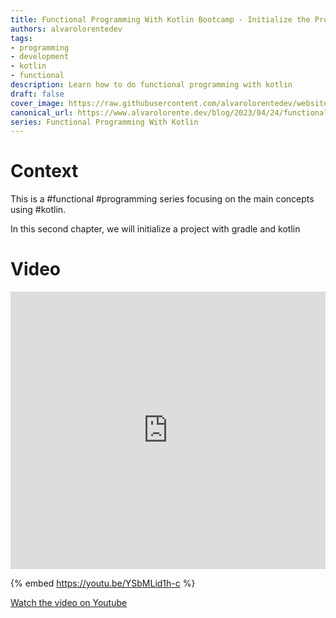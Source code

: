 ```yaml
---
title: Functional Programming With Kotlin Bootcamp - Initialize the Project
authors: alvarolorentedev
tags:
- programming
- development
- kotlin
- functional
description: Learn how to do functional programming with kotlin
draft: false
cover_image: https://raw.githubusercontent.com/alvarolorentedev/website/main/static/img/blog/fp-with-kotlin-gradle.png
canonical_url: https://www.alvarolorente.dev/blog/2023/04/24/functional-programming-with-kotlin-bootcamp-initialize-the-project
series: Functional Programming With Kotlin
---
```


# Context

This is a #functional #programming series focusing on the main concepts using #kotlin.

In this second chapter, we will initialize a project with gradle and kotlin

# Video

<iframe width="100%" height="444" src="https://www.youtube.com/embed/YSbMLid1h-c" title="YouTube video player" frameborder="0" allow="accelerometer; autoplay; clipboard-write; encrypted-media; gyroscope; picture-in-picture" allowfullscreen></iframe>

{% embed https://youtu.be/YSbMLid1h-c %}

[﻿Watch the video on Youtube](https://youtu.be/YSbMLid1h-c)